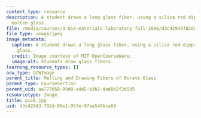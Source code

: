 ```yaml
---
content_type: resource
description: A student draws a long glass fiber, using a silica rod dipped in the
  molten glass.
file: /media/courses/3-014-materials-laboratory-fall-2006/d3c42943702d80e1957e97aa540bca69_pic8.jpg
file_type: image/jpeg
image_metadata:
  caption: A student draws a long glass fiber, using a silica rod dipped in the molten
    glass.
  credit: Image courtesy of MIT OpenCourseWare.
  image-alt: Students draw glass fibers.
learning_resource_types: []
ocw_type: OCWImage
parent_title: Melting and Drawing Fibers of Borate Glass
parent_type: CourseSection
parent_uid: aa777058-89d8-a4d2-b3b2-dad8d2f2d935
resourcetype: Image
title: pic8.jpg
uid: d3c42943-702d-80e1-957e-97aa540bca69
---
```

